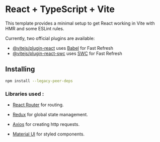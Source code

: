 # React + TypeScript + Vite

This template provides a minimal setup to get React working in Vite with HMR and some ESLint rules.

Currently, two official plugins are available:

- [@vitejs/plugin-react](https://github.com/vitejs/vite-plugin-react/blob/main/packages/plugin-react/README.md) uses [Babel](https://babeljs.io/) for Fast Refresh
- [@vitejs/plugin-react-swc](https://github.com/vitejs/vite-plugin-react-swc) uses [SWC](https://swc.rs/) for Fast Refresh

## Installing

```sh
npm install --legacy-peer-deps
```

### Libraries used :

- [React Router](https://reactrouter.com/en/main) for routing.

- [Redux](https://redux.js.org/) for global state management.

- [Axios](https://axios-http.com/docs/intro) for creating http requests.

- [Material UI](https://mui.com/material-ui/) for styled components.

